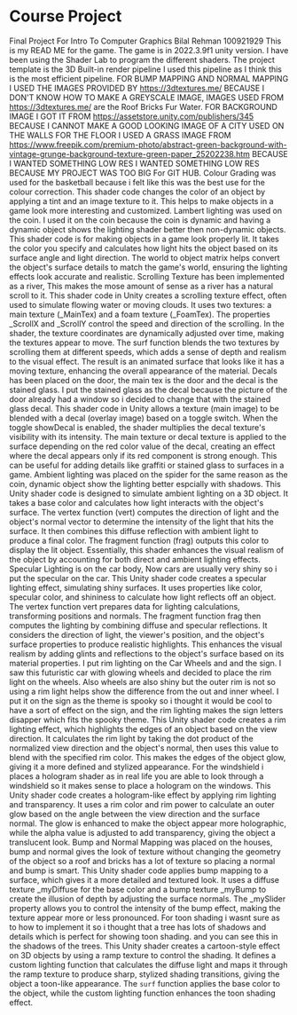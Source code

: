 # Course Project
Final Project For Intro To Computer Graphics Bilal Rehman 100921929 This is my READ ME for the game. The game is in 2022.3.9f1 unity version. I have been using the Shader Lab to program the different shaders. The project template is the 3D Built-in render pipeline I used this pipeline as I think this is the most efficient pipeline. FOR BUMP MAPPING AND NORMAL MAPPING I USED THE IMAGES PROVIDED BY https://3dtextures.me/ BECAUSE I DON'T KNOW HOW TO MAKE A GREYSCALE IMAGE, IMAGES USED FROM https://3dtextures.me/ are the Roof Bricks Fur Water. FOR BACKGROUND IMAGE I GOT IT FROM https://assetstore.unity.com/publishers/345 BECAUSE I CANNOT MAKE A GOOD LOOKING IMAGE OF A CITY USED ON THE WALLS FOR THE FLOOR I USED A GRASS IMAGE FROM https://www.freepik.com/premium-photo/abstract-green-background-with-vintage-grunge-background-texture-green-paper_25202238.htm BECAUSE I WANTED SOMETHING LOW RES I WANTED SOMETHING LOW RES BECAUSE MY PROJECT WAS TOO BIG For GIT HUB. Colour Grading was used for the basketball because i felt like this was the best use for the colour correction. This shader code changes the color of an object by applying a tint and an image texture to it. This helps to make objects in a game look more interesting and customized. Lambert lighting was used on the coin. I used it on the coin because the coin is dynamic and having a dynamic object shows the lighting shader better then non-dynamic objects. This shader code is for making objects in a game look properly lit. It takes the color you specify and calculates how light hits the object based on its surface angle and light direction. The world to object matrix helps convert the object's surface details to match the game's world, ensuring the lighting effects look accurate and realistic. Scrolling Texture has been implemented as a river, This makes the mose amount of sense as a river has a natural scroll to it. This shader code in Unity creates a scrolling texture effect, often used to simulate flowing water or moving clouds. It uses two textures: a main texture (_MainTex) and a foam texture (_FoamTex). The properties _ScrollX and _ScrollY control the speed and direction of the scrolling. In the shader, the texture coordinates are dynamically adjusted over time, making the textures appear to move. The surf function blends the two textures by scrolling them at different speeds, which adds a sense of depth and realism to the visual effect. The result is an animated surface that looks like it has a moving texture, enhancing the overall appearance of the material. Decals has been placed on the door, the main tex is the door and the decal is the stained glass. I put the stained glass as the decal because the picture of the door already had a window so i decided to change that with the stained glass decal. This shader code in Unity allows a texture (main image) to be blended with a decal (overlay image) based on a toggle switch. When the toggle showDecal is enabled, the shader multiplies the decal texture's visibility with its intensity. The main texture or decal texture is applied to the surface depending on the red color value of the decal, creating an effect where the decal appears only if its red component is strong enough. This can be useful for adding details like graffiti or stained glass to surfaces in a game. Ambient lighting was placed on the spider for the same reason as the coin, dynamic object show the lighting better espcially with shadows. This Unity shader code is designed to simulate ambient lighting on a 3D object. It takes a base color and calculates how light interacts with the object's surface. The vertex function (vert) computes the direction of light and the object's normal vector to determine the intensity of the light that hits the surface. It then combines this diffuse reflection with ambient light to produce a final color. The fragment function (frag) outputs this color to display the lit object. Essentially, this shader enhances the visual realism of the object by accounting for both direct and ambient lighting effects. Specular Lighting is on the car body, Now cars are usually very shiny so i put the specular on the car. This Unity shader code creates a specular lighting effect, simulating shiny surfaces. It uses properties like color, specular color, and shininess to calculate how light reflects off an object. The vertex function vert prepares data for lighting calculations, transforming positions and normals. The fragment function frag then computes the lighting by combining diffuse and specular reflections. It considers the direction of light, the viewer's position, and the object's surface properties to produce realistic highlights. This enhances the visual realism by adding glints and reflections to the object's surface based on its material properties. I put rim lighting on the Car Wheels and and the sign. I saw this futuristic car with glowing wheels and decided to place the rim light on the wheels. Also wheels are also shiny but the outer rim is not so using a rim light helps show the difference from the out and inner wheel. I put it on the sign as the theme is spooky so i thought it would be cool to have a sort of effect on the sign, and the rim lighting makes the sign letters disapper which fits the spooky theme. This Unity shader code creates a rim lighting effect, which highlights the edges of an object based on the view direction. It calculates the rim light by taking the dot product of the normalized view direction and the object's normal, then uses this value to blend with the specified rim color. This makes the edges of the object glow, giving it a more defined and stylized appearance. For the windshield i places a hologram shader as in real life you are able to look through a windshield so it makes sense to place a hologram on the windows. This Unity shader code creates a hologram-like effect by applying rim lighting and transparency. It uses a rim color and rim power to calculate an outer glow based on the angle between the view direction and the surface normal. The glow is enhanced to make the object appear more holographic, while the alpha value is adjusted to add transparency, giving the object a translucent look. Bump and Normal Mapping was placed on the houses, bump and normal gives the look of texture without changing the geometry of the object so a roof and bricks has a lot of texture so placing a normal and bump is smart. This Unity shader code applies bump mapping to a surface, which gives it a more detailed and textured look. It uses a diffuse texture _myDiffuse for the base color and a bump texture _myBump to create the illusion of depth by adjusting the surface normals. The _mySlider property allows you to control the intensity of the bump effect, making the texture appear more or less pronounced. For toon shading i wasnt sure as to how to implement it so i thought that a tree has lots of shadows and details which is perfect for showing toon shading. and you can see this in the shadows of the trees. This Unity shader creates a cartoon-style effect on 3D objects by using a ramp texture to control the shading. It defines a custom lighting function that calculates the diffuse light and maps it through the ramp texture to produce sharp, stylized shading transitions, giving the object a toon-like appearance. The `surf` function applies the base color to the object, while the custom lighting function enhances the toon shading effect.
